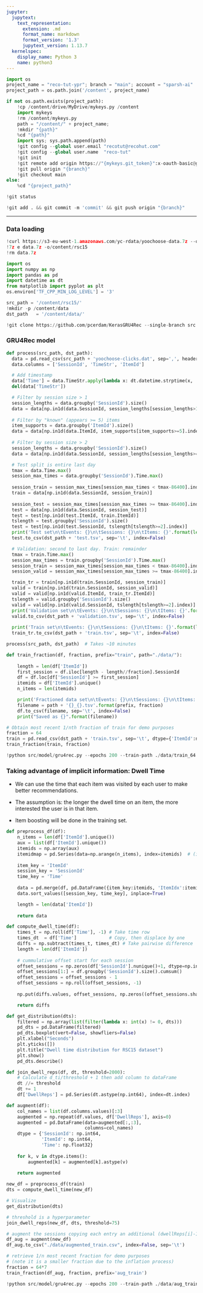 ```yaml
---
jupyter:
  jupytext:
    text_representation:
      extension: .md
      format_name: markdown
      format_version: '1.3'
      jupytext_version: 1.13.7
  kernelspec:
    display_name: Python 3
    name: python3
---
```


```python id="JBGrCqRDgTzg" executionInfo={"status": "ok", "timestamp": 1629260728733, "user_tz": -330, "elapsed": 9, "user": {"displayName": "Sparsh Agarwal", "photoUrl": "", "userId": "13037694610922482904"}}
import os
project_name = "reco-tut-ypr"; branch = "main"; account = "sparsh-ai"
project_path = os.path.join('/content', project_name)
```

```python id="adbscBjegAvW" colab={"base_uri": "https://localhost:8080/"} executionInfo={"status": "ok", "timestamp": 1629260731599, "user_tz": -330, "elapsed": 2187, "user": {"displayName": "Sparsh Agarwal", "photoUrl": "", "userId": "13037694610922482904"}} outputId="3413053a-ccbf-4499-b915-afccfabc83b7"
if not os.path.exists(project_path):
    !cp /content/drive/MyDrive/mykeys.py /content
    import mykeys
    !rm /content/mykeys.py
    path = "/content/" + project_name; 
    !mkdir "{path}"
    %cd "{path}"
    import sys; sys.path.append(path)
    !git config --global user.email "recotut@recohut.com"
    !git config --global user.name  "reco-tut"
    !git init
    !git remote add origin https://"{mykeys.git_token}":x-oauth-basic@github.com/"{account}"/"{project_name}".git
    !git pull origin "{branch}"
    !git checkout main
else:
    %cd "{project_path}"
```

```python id="etrmX9tqgAvZ"
!git status
```

```python id="HCB-Yq-ygAva"
!git add . && git commit -m 'commit' && git push origin "{branch}"
```

<!-- #region id="cArSWM9Jge3y" -->
---
<!-- #endregion -->

<!-- #region id="23MoJMItrX7U" -->
### Data loading
<!-- #endregion -->

```python colab={"base_uri": "https://localhost:8080/"} id="pfl4MvWIgczD" executionInfo={"status": "ok", "timestamp": 1629260836599, "user_tz": -330, "elapsed": 45691, "user": {"displayName": "Sparsh Agarwal", "photoUrl": "", "userId": "13037694610922482904"}} outputId="d35a3278-40c6-4583-cc16-0343788dad44"
!curl https://s3-eu-west-1.amazonaws.com/yc-rdata/yoochoose-data.7z --output data.7z
!7z e data.7z -o/content/rsc15
!rm data.7z
```

```python id="Swy-6EFhhGCu" executionInfo={"status": "ok", "timestamp": 1629262723917, "user_tz": -330, "elapsed": 6, "user": {"displayName": "Sparsh Agarwal", "photoUrl": "", "userId": "13037694610922482904"}}
import os
import numpy as np
import pandas as pd
import datetime as dt
from matplotlib import pyplot as plt
os.environ['TF_CPP_MIN_LOG_LEVEL'] = '3'
```

```python id="sNZANLTwhm_V" executionInfo={"status": "ok", "timestamp": 1629262755876, "user_tz": -330, "elapsed": 792, "user": {"displayName": "Sparsh Agarwal", "photoUrl": "", "userId": "13037694610922482904"}}
src_path = '/content/rsc15/'
!mkdir -p /content/data
dst_path   = '/content/data/'
```

```python id="uEwiPVp7on1G"
!git clone https://github.com/pcerdam/KerasGRU4Rec --single-branch src
```

<!-- #region id="4yXCK7WMrbIZ" -->
### GRU4Rec model
<!-- #endregion -->

```python id="uMXH_hXAhM5h" executionInfo={"status": "ok", "timestamp": 1629262853377, "user_tz": -330, "elapsed": 648, "user": {"displayName": "Sparsh Agarwal", "photoUrl": "", "userId": "13037694610922482904"}}
def process(src_path, dst_path):
  data = pd.read_csv(src_path + 'yoochoose-clicks.dat', sep=',', header=None, usecols=[0,1,2], dtype={0:np.int32, 1:str, 2:np.int64})
  data.columns = ['SessionId', 'TimeStr', 'ItemId']

  # Add timestamp
  data['Time'] = data.TimeStr.apply(lambda x: dt.datetime.strptime(x, '%Y-%m-%dT%H:%M:%S.%fZ').timestamp())
  del(data['TimeStr'])

  # Filter by session size > 1
  session_lengths = data.groupby('SessionId').size()  
  data = data[np.in1d(data.SessionId, session_lengths[session_lengths>1].index)]
  
  # Filter by "known" (appears >= 5) items
  item_supports = data.groupby('ItemId').size()
  data = data[np.in1d(data.ItemId, item_supports[item_supports>=5].index)]
  
  # Filter by session size > 2
  session_lengths = data.groupby('SessionId').size()
  data = data[np.in1d(data.SessionId, session_lengths[session_lengths>=2].index)]

  # Test split is entire last day
  tmax = data.Time.max()
  session_max_times = data.groupby('SessionId').Time.max()
  
  session_train = session_max_times[session_max_times < tmax-86400].index
  train = data[np.in1d(data.SessionId, session_train)]
  
  session_test = session_max_times[session_max_times >= tmax-86400].index
  test = data[np.in1d(data.SessionId, session_test)]
  test = test[np.in1d(test.ItemId, train.ItemId)]
  tslength = test.groupby('SessionId').size()
  test = test[np.in1d(test.SessionId, tslength[tslength>=2].index)]
  print('Test set\n\tEvents: {}\n\tSessions: {}\n\tItems: {}'.format(len(test), test.SessionId.nunique(), test.ItemId.nunique()))
  test.to_csv(dst_path + 'test.tsv', sep='\t', index=False)

  # Validation: second to last day. Train: remainder
  tmax = train.Time.max()
  session_max_times = train.groupby('SessionId').Time.max()
  session_train = session_max_times[session_max_times < tmax-86400].index
  session_valid = session_max_times[session_max_times >= tmax-86400].index

  train_tr = train[np.in1d(train.SessionId, session_train)]
  valid = train[np.in1d(train.SessionId, session_valid)]
  valid = valid[np.in1d(valid.ItemId, train_tr.ItemId)]
  tslength = valid.groupby('SessionId').size()
  valid = valid[np.in1d(valid.SessionId, tslength[tslength>=2].index)]
  print('Validation set\n\tEvents: {}\n\tSessions: {}\n\tItems: {}'.format(len(valid), valid.SessionId.nunique(), valid.ItemId.nunique()))
  valid.to_csv(dst_path + 'validation.tsv', sep='\t', index=False)
  
  print('Train set\n\tEvents: {}\n\tSessions: {}\n\tItems: {}'.format(len(train_tr), train_tr.SessionId.nunique(), train_tr.ItemId.nunique()))
  train_tr.to_csv(dst_path + 'train.tsv', sep='\t', index=False)
```

```python colab={"base_uri": "https://localhost:8080/"} id="HAVgvOe0oiqo" executionInfo={"status": "ok", "timestamp": 1629263577457, "user_tz": -330, "elapsed": 628155, "user": {"displayName": "Sparsh Agarwal", "photoUrl": "", "userId": "13037694610922482904"}} outputId="2c573ecd-61a5-4b67-feae-18d0d2937fd2"
process(src_path, dst_path)  # Takes ~10 minutes
```

```python id="QMvmSr4kon75" executionInfo={"status": "ok", "timestamp": 1629263577459, "user_tz": -330, "elapsed": 20, "user": {"displayName": "Sparsh Agarwal", "photoUrl": "", "userId": "13037694610922482904"}}
def train_fraction(df, fraction, prefix="train", path="./data/"):
    
    length = len(df['ItemId'])
    first_session = df.iloc[length - length//fraction].SessionId
    df = df.loc[df['SessionId'] >= first_session]
    itemids = df['ItemId'].unique()
    n_items = len(itemids)

    print('Fractioned data set\n\tEvents: {}\n\tSessions: {}\n\tItems: {}'.format(len(df), df.SessionId.nunique(), df.ItemId.nunique()))
    filename = path + '{}_{}.tsv'.format(prefix, fraction)
    df.to_csv(filename, sep='\t', index=False)
    print("Saved as {}".format(filename))
```

```python colab={"base_uri": "https://localhost:8080/"} id="z2WYKzpYon4W" executionInfo={"status": "ok", "timestamp": 1629263590486, "user_tz": -330, "elapsed": 10371, "user": {"displayName": "Sparsh Agarwal", "photoUrl": "", "userId": "13037694610922482904"}} outputId="afb92d5f-f653-4c80-88bf-9f78b03c1468"
# Obtain most recent 1/nth fraction of train for demo purposes
fraction = 64
train = pd.read_csv(dst_path + 'train.tsv', sep='\t', dtype={'ItemId':np.int64})
train_fraction(train, fraction)
```

```python colab={"base_uri": "https://localhost:8080/"} id="osRJtNj0qKiS" executionInfo={"status": "ok", "timestamp": 1629263603690, "user_tz": -330, "elapsed": 11969, "user": {"displayName": "Sparsh Agarwal", "photoUrl": "", "userId": "13037694610922482904"}} outputId="1c3dca08-798e-4de2-c2df-650737763c43"
!python src/model/gru4rec.py --epochs 200 --train-path ./data/train_64.tsv --dev-path ./data/validation.tsv --test-path ./data/test.tsv
```

<!-- #region id="oPmtTjJmqUoJ" -->
### Taking advantage of implicit information: Dwell Time

- We can use the time that each item was visited by each user to make better recommendations.

- The assumption is: the longer the dwell time on an item, the more interested the user is in that item.

- Item boosting will be done in the training set.
<!-- #endregion -->

```python id="2_LyiB0OqfAG" executionInfo={"status": "ok", "timestamp": 1629263603708, "user_tz": -330, "elapsed": 46, "user": {"displayName": "Sparsh Agarwal", "photoUrl": "", "userId": "13037694610922482904"}}
def preprocess_df(df):    
    n_items = len(df['ItemId'].unique())
    aux = list(df['ItemId'].unique())
    itemids = np.array(aux)
    itemidmap = pd.Series(data=np.arange(n_items), index=itemids)  # (id_item => (0, n_items))
    
    item_key = 'ItemId'
    session_key = 'SessionId'
    time_key = 'Time'
    
    data = pd.merge(df, pd.DataFrame({item_key:itemids, 'ItemIdx':itemidmap[itemids].values}), on=item_key, how='inner')
    data.sort_values([session_key, time_key], inplace=True)

    length = len(data['ItemId'])
        
    return data
```

```python id="-SNLFLPQqqYb" executionInfo={"status": "ok", "timestamp": 1629263603710, "user_tz": -330, "elapsed": 45, "user": {"displayName": "Sparsh Agarwal", "photoUrl": "", "userId": "13037694610922482904"}}
def compute_dwell_time(df):
    times_t = np.roll(df['Time'], -1) # Take time row
    times_dt  = df['Time']            # Copy, then displace by one
    diffs = np.subtract(times_t, times_dt) # Take pairwise difference
    length = len(df['ItemId'])
    
    # cummulative offset start for each session
    offset_sessions = np.zeros(df['SessionId'].nunique()+1, dtype=np.int32)
    offset_sessions[1:] = df.groupby('SessionId').size().cumsum() 
    offset_sessions = offset_sessions - 1
    offset_sessions = np.roll(offset_sessions, -1)
    
    np.put(diffs.values, offset_sessions, np.zeros((offset_sessions.shape)), mode='raise')

    return diffs
```

```python id="AUZuI4uCquVy" executionInfo={"status": "ok", "timestamp": 1629263603714, "user_tz": -330, "elapsed": 48, "user": {"displayName": "Sparsh Agarwal", "photoUrl": "", "userId": "13037694610922482904"}}
def get_distribution(dts):
    filtered = np.array(list(filter(lambda x: int(x) != 0, dts)))
    pd_dts = pd.DataFrame(filtered)
    pd_dts.boxplot(vert=False, showfliers=False)
    plt.xlabel("Seconds")
    plt.yticks([])
    plt.title("Dwell time distribution for RSC15 dataset")
    plt.show()
    pd_dts.describe()
```

```python id="IETqc-0WquSL" executionInfo={"status": "ok", "timestamp": 1629263603716, "user_tz": -330, "elapsed": 49, "user": {"displayName": "Sparsh Agarwal", "photoUrl": "", "userId": "13037694610922482904"}}
def join_dwell_reps(df, dt, threshold=2000):
    # Calculate d_ti/threshold + 1 then add column to dataFrame
    dt //= threshold
    dt += 1   
    df['DwellReps'] = pd.Series(dt.astype(np.int64), index=dt.index)
```

```python id="8MLUzq_-quOw" executionInfo={"status": "ok", "timestamp": 1629263603719, "user_tz": -330, "elapsed": 50, "user": {"displayName": "Sparsh Agarwal", "photoUrl": "", "userId": "13037694610922482904"}}
def augment(df):    
    col_names = list(df.columns.values)[:3]
    augmented = np.repeat(df.values, df['DwellReps'], axis=0) 
    augmented = pd.DataFrame(data=augmented[:,:3],
                             columns=col_names)
    dtype = {'SessionId': np.int64, 
             'ItemId': np.int64, 
             'Time': np.float32}
    
    for k, v in dtype.items():
        augmented[k] = augmented[k].astype(v)                  
    
    return augmented
```

```python id="aar6Tn-Fqy5e"
new_df = preprocess_df(train)
dts = compute_dwell_time(new_df)
```

```python id="D9I5TUO1q0M5"
# Visualize
get_distribution(dts)
```

```python id="jka0AFe7q15x"
# threshold is a hyperparameter
join_dwell_reps(new_df, dts, threshold=75)
```

```python id="0OAQKMBMq13K"
# augment the sessions copying each entry an additional (dwellReps[i]-1) times
df_aug = augment(new_df)
df_aug.to_csv("./data/augmented_train.csv", index=False, sep='\t')
```

```python id="M0YqJ07Kq510"
# retrieve 1/n most recent fraction for demo purposes 
# (note it is a smaller fraction due to the inflation process)
fraction = 64*7
train_fraction(df_aug, fraction, prefix='aug_train')
```

```python id="EGfZS1Ihq9rc"
!python src/model/gru4rec.py --epochs 200 --train-path ./data/aug_train_448.tsv --dev-path ./data/validation.tsv --test-path ./data/test.tsv
```
